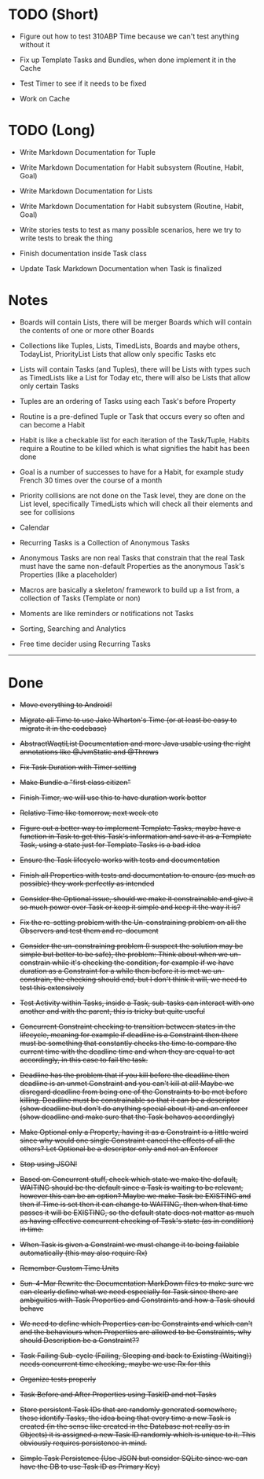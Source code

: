 # TODO (Short)

* Figure out how to test 310ABP Time because we can't test anything without it

* Fix up Template Tasks and Bundles, when done implement it in the Cache

* Test Timer to see if it needs to be fixed

* Work on Cache

# TODO (Long)

* Write Markdown Documentation for Tuple

* Write Markdown Documentation for Habit subsystem (Routine, Habit, Goal)

* Write Markdown Documentation for Lists

* Write Markdown Documentation for Habit subsystem (Routine, Habit, Goal)

* Write stories tests to test as many possible scenarios, here we try to write tests to break the thing

* Finish documentation inside Task class

* Update Task Markdown Documentation when Task is finalized

# Notes

* Boards will contain Lists, there will be merger Boards which will contain the contents of one or more other Boards

* Collections like Tuples, Lists, TimedLists, Boards and maybe others, TodayList, PriorityList Lists that allow only 
specific Tasks etc

* Lists will contain Tasks (and Tuples), there will be Lists with types such as TimedLists like a List for Today etc,
 there will also be Lists that allow only certain Tasks 

* Tuples are an ordering of Tasks using each Task's before Property

* Routine is a pre-defined Tuple or Task that occurs every so often and can become a Habit

* Habit is like a checkable list for each iteration of the Task/Tuple, Habits require a Routine to be killed which is
 what signifies the habit has been done
 
* Goal is a number of successes to have for a Habit, for example study French 30 times over the course of a month

* Priority collisions are not done on the Task level, they are done on the List level, specifically TimedLists which 
will check all their elements and see for collisions

* Calendar

* Recurring Tasks is a Collection of Anonymous Tasks

* Anonymous Tasks are non real Tasks that constrain that the real Task must have the same non-default Properties as 
the anonymous Task's Properties (like a placeholder)

* Macros are basically a skeleton/ framework to build up a list from, a collection of Tasks (Template or non)

* Moments are like reminders or notifications not Tasks

* Sorting, Searching and Analytics

* Free time decider using Recurring Tasks

-----------------------------------------------------------------------------------------------------------------------

# Done

* ~~Move everything to Android!~~

* ~~Migrate all Time to use Jake Wharton's Time (or at least be easy to migrate it in the codebase)~~

* ~~AbstractWaqtiList Documentation and more Java usable using the right annotations like @JvmStatic and @Throws~~

* ~~Fix Task Duration with Timer setting~~

* ~~Make Bundle a "first class citizen"~~

* ~~Finish Timer, we will use this to have duration work better~~

* ~~Relative Time like tomorrow, next week etc~~

* ~~Figure out a better way to implement Template Tasks, maybe have a function in Task to get this Task's information 
and save it as a Template Task, using a state just for Template Tasks is a bad idea~~

* ~~Ensure the Task lifecycle works with tests and documentation~~

* ~~Finish all Properties with tests and documentation to ensure (as much as possible) they work perfectly as 
intended~~

* ~~Consider the Optional issue, should we make it constrainable and give it so much power over Task or keep it simple 
and keep it the way it is?~~

* ~~Fix the re-setting problem with the Un-constraining problem on all the Observers and test them and re-document~~

* ~~Consider the un-constraining problem (I suspect the solution may be simple but better to be safe), the problem: 
Think about when we un-constrain while it's checking the condition, for example if we have duration as a Constraint
 for a while then before it is met we un-constrain, the checking should end, but I don't think it will, we need to 
 test this extensively~~

* ~~Test Activity within Tasks, inside a Task, sub-tasks can interact with one another and with the parent, this is 
tricky but quite useful~~

* ~~Concurrent Constraint checking to transition between states in the lifecycle,
 meaning for example if deadline is a Constraint then there must be something that constantly checks the time to 
 compare the current time with the deadline time and when they are equal to act accordingly, in this case to fail 
 the task.~~

* ~~Deadline has the problem that if you kill before the deadline then deadline is an unmet Constraint and you can't 
kill at all! Maybe we disregard deadline from being one of the Constraints to be met before killing. Deadline must be
constrainable so that it can be a descriptor (show deadline but don't do anything special about it) and an enforcer 
(show deadline and make sure that the Task behaves accordingly)~~

* ~~Make Optional only a Property, having it as a Constraint is a little weird since why would one single Constraint 
cancel the effects of all the others? Let Optional be a descriptor only and not an Enforcer~~

* ~~Stop using JSON!~~

* ~~Based on Concurrent stuff, check which state we make the default,
WAITING should be the default since a Task is waiting to be relevant, however this can be an option?
Maybe we make Task be EXISTING and then if Time is set then it can change to WAITING, then when that time passes it
will be EXISTING, so the default state does not matter as much as having effective concurrent checking of Task's 
state (as in condition) in time.~~

* ~~When Task is given a Constraint we must change it to being failable automatically (this may also require Rx)~~

* ~~Remember Custom Time Units~~

* ~~Sun-4-Mar Rewrite the Documentation MarkDown files to make sure we can clearly define what we need especially for 
Task since there are ambiguities with Task Properties and Constraints and how a Task should behave~~

* ~~We need to define which Properties can be Constraints and which can't and the behaviours when Properties are 
allowed to be Constraints, why should Description be a Constraint??~~

* ~~Task Failing Sub-cycle (Failing, Sleeping and back to Existing (Waiting)) needs concurrent time checking, maybe 
we use Rx for this~~

* ~~Organize tests properly~~

* ~~Task Before and After Properties using TaskID and not Tasks~~

* ~~Store persistent Task IDs that are randomly generated somewhere, these identify Tasks,
 the idea being that every time a new Task is created (in the sense like created in the Database not really as in Objects)
  it is assigned a new Task ID randomly which is unique to it. This obviously requires persistence in mind.~~

* ~~Simple Task Persistence (Use JSON but consider SQLite since we can have the DB to use Task ID as Primary Key)~~
